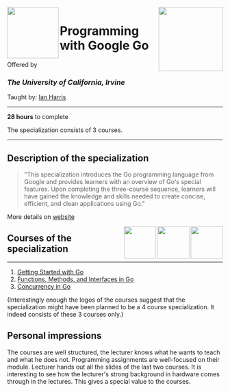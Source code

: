 <a href="https://www.coursera.org/specializations/google-golang">
<img src="/img/Programming%20with%20Google%20Go%20Specialization%20logo.avif" width="150" height="150" align="right">
</a>

<img src="https://upload.wikimedia.org/wikipedia/commons/8/8f/University_of_California%2C_Irvine_logo.svg" width="120" height="120" align="left">

# Programming with Google Go

Offered by 
### *The University of California, Irvine*

Taught by: [Ian Harris](https://www.coursera.org/instructor/ianharris)

---

**28 hours** to complete

The specialization consists of 3 courses. 

---

## Description of the specialization

>"This specialization introduces the Go programming language from Google and provides learners with an overview of Go's special features. Upon completing the three-course sequence, learners will have gained the knowledge and skills needed to create concise, efficient, and clean applications using Go."

More details on [website](https://www.coursera.org/specializations/google-golang)

<img src="/img/Concurrency_in_Go_logo.avif" width="75" align="right"> 
<img src="/img/Functions,%20Methods,%20and%20Interfaces%20in%20Go%20logo.avif" width="75" align="right"> 
<img src="/img/Getting%20Started%20with%20Go%20logo.avif" width="75" align="right"> 

## Courses of the specialization

---

1. [Getting Started with Go](./Getting%20Started%20with%20Go)
2. [Functions, Methods, and Interfaces in Go](./Functions,%20Methods,%20and%20Interfaces%20in%20Go)
3. [Concurrency in Go](./Concurrency%20in%20Go)

(Interestingly enough the logos of the courses suggest that the specialization might have been planned to be a 4 course specialization. It indeed consists of these 3 courses only.)

## Personal impressions

The courses are well structured, the lecturer knows what he wants to teach and what he does not. Programming assignments are well-focused on their module. Lecturer hands out all the slides of the last two courses. It is interesting to see how the lecturer's strong background in hardware comes through in the lectures. This gives a special value to the courses. 

